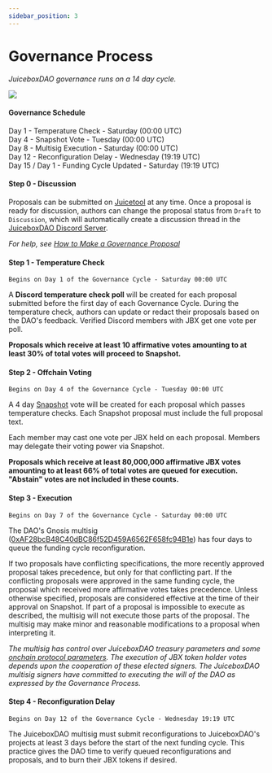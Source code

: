 ```yaml
---
sidebar_position: 3
---
```


# Governance Process

*JuiceboxDAO governance runs on a 14 day cycle.* 

![](/img/gov-calendar.png)
    
#### Governance Schedule

Day 1 -  Temperature Check - Saturday (00:00 UTC) <br/>
Day 4 - Snapshot Vote - Tuesday (00:00 UTC) <br/>
Day 8 - Multisig Execution - Saturday (00:00 UTC) <br/>
Day 12 - Reconfiguration Delay - Wednesday (19:19 UTC) <br/>
Day 15 / Day 1 - Funding Cycle Updated - Saturday (19:19 UTC) <br/>

#### Step 0 - Discussion

Proposals can be submitted on [Juicetool](https://juicetool.xyz/nance/juicebox) at any time. Once a proposal is ready for discussion, authors can change the proposal status from `Draft` to `Discussion`, which will automatically create a discussion thread in the [JuiceboxDAO Discord Server](https://www.discord.gg/juicebox).

*For help, see [How to Make a Governance Proposal](proposals.md)*

#### Step 1 - Temperature Check

`Begins on Day 1 of the Governance Cycle - Saturday 00:00 UTC`

A **Discord temperature check poll** will be created for each proposal submitted before the first day of each Governance Cycle. During the temperature check, authors can update or redact their proposals based on the DAO's feedback. Verified Discord members with JBX get one vote per poll.

**Proposals which receive at least 10 affirmative votes amounting to at least 30% of total votes will proceed to Snapshot.**

#### Step 2 - Offchain Voting 

`Begins on Day 4 of the Governance Cycle - Tuesday 00:00 UTC`

A 4 day [Snapshot](https://juicetool.xyz/snapshot/jbdao.eth) vote will be created for each proposal which passes temperature checks. Each Snapshot proposal must include the full proposal text.

Each member may cast one vote per JBX held on each proposal. Members may delegate their voting power via Snapshot.

**Proposals which receive at least 80,000,000 affirmative JBX votes amounting to at least 66% of total votes are queued for execution. "Abstain" votes are not included in these counts.**

#### Step 3 - Execution

`Begins on Day 7 of the Governance Cycle - Saturday 00:00 UTC`

The DAO's Gnosis multisig ([0xAF28bcB48C40dBC86f52D459A6562F658fc94B1e](https://etherscan.io/address/0xAF28bcB48C40dBC86f52D459A6562F658fc94B1e)) has four days to queue the funding cycle reconfiguration.

If two proposals have conflicting specifications, the more recently approved proposal takes precedence, but only for that conflicting part. If the conflicting proposals were approved in the same funding cycle, the proposal which received more affirmative votes takes precedence. Unless otherwise specified, proposals are considered effective at the time of their approval on Snapshot. If part of a proposal is impossible to execute as described, the multisig will not execute those parts of the proposal. The multisig may make minor and reasonable modifications to a proposal when interpreting it.

*The multisig has control over JuiceboxDAO treasury parameters and some [onchain protocol parameters](https://info.juicebox.money/dev/learn/administration). The execution of JBX token holder votes depends upon the cooperation of these elected signers. The JuiceboxDAO multisig signers have committed to executing the will of the DAO as expressed by the Governance Process.*

#### Step 4 - Reconfiguration Delay

`Begins on Day 12 of the Governance Cycle - Wednesday 19:19 UTC`

The JuiceboxDAO multisig must submit reconfigurations to JuiceboxDAO's projects at least 3 days before the start of the next funding cycle. This practice gives the DAO time to verify queued reconfigurations and proposals, and to burn their JBX tokens if desired.
